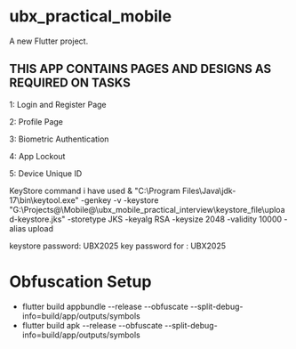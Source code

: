 # ubx_practical_mobile

A new Flutter project.

## THIS APP CONTAINS PAGES AND DESIGNS AS REQUIRED ON TASKS


1: Login and Register Page

2: Profile Page

3: Biometric Authentication

4: App Lockout

5: Device Unique ID





KeyStore command i have used
& "C:\Program Files\Java\jdk-17\bin\keytool.exe" -genkey -v -keystore "G:\Projects@\Mobile@\ubx_mobile_practical_interview\keystore_file\upload-keystore.jks" -storetype JKS -keyalg RSA -keysize 2048 -validity 10000 -alias upload

keystore password: UBX2025
key password for <upload>: UBX2025

# Obfuscation Setup
  - flutter build appbundle --release --obfuscate --split-debug-info=build/app/outputs/symbols
  - flutter build apk --release --obfuscate --split-debug-info=build/app/outputs/symbols